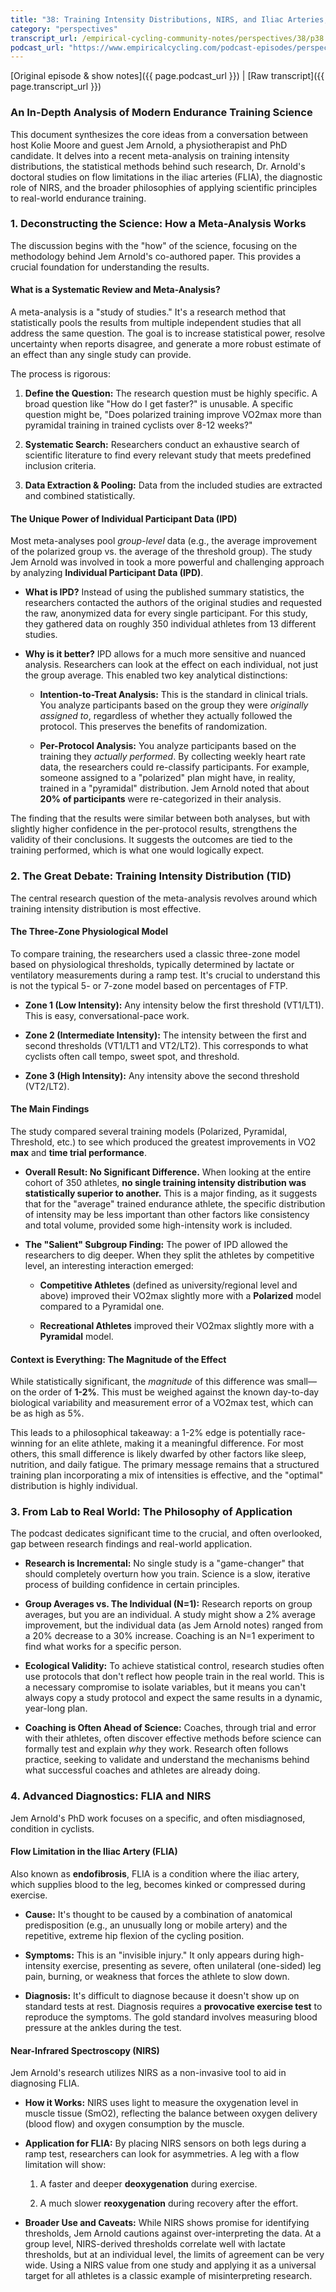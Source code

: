 ```yaml
---
title: "38: Training Intensity Distributions, NIRS, and Iliac Arteries, with Jem Arnold"
category: "perspectives"
transcript_url: /empirical-cycling-community-notes/perspectives/38/p38 jem tid meta (transcribed on 07-Aug-2025 10-54-50).txt
podcast_url: "https://www.empiricalcycling.com/podcast-episodes/perspectives-38-training-intensity-distributions-nirs-and-iliac-arteries-with-jem-arnold"
---
```


[Original episode & show notes]({{ page.podcast_url }})   \|   [Raw transcript]({{ page.transcript_url }})

### An In-Depth Analysis of Modern Endurance Training Science

This document synthesizes the core ideas from a conversation between host Kolie Moore and guest Jem Arnold, a physiotherapist and PhD candidate. It delves into a recent meta-analysis on training intensity distributions, the statistical methods behind such research, Dr. Arnold's doctoral studies on flow limitations in the iliac arteries (FLIA), the diagnostic role of NIRS, and the broader philosophies of applying scientific principles to real-world endurance training.

### 1. Deconstructing the Science: How a Meta-Analysis Works

The discussion begins with the "how" of the science, focusing on the methodology behind Jem Arnold's co-authored paper. This provides a crucial foundation for understanding the results.

#### What is a Systematic Review and Meta-Analysis?

A meta-analysis is a "study of studies." It's a research method that statistically pools the results from multiple independent studies that all address the same question. The goal is to increase statistical power, resolve uncertainty when reports disagree, and generate a more robust estimate of an effect than any single study can provide.

The process is rigorous:

1.  **Define the Question:** The research question must be highly specific. A broad question like "How do I get faster?" is unusable. A specific question might be, "Does polarized training improve VO2​max more than pyramidal training in trained cyclists over 8-12 weeks?"
    
2.  **Systematic Search:** Researchers conduct an exhaustive search of scientific literature to find every relevant study that meets predefined inclusion criteria.
    
3.  **Data Extraction & Pooling:** Data from the included studies are extracted and combined statistically.
    

#### The Unique Power of Individual Participant Data (IPD)

Most meta-analyses pool _group-level_ data (e.g., the average improvement of the polarized group vs. the average of the threshold group). The study Jem Arnold was involved in took a more powerful and challenging approach by analyzing **Individual Participant Data (IPD)**.

-   **What is IPD?** Instead of using the published summary statistics, the researchers contacted the authors of the original studies and requested the raw, anonymized data for every single participant. For this study, they gathered data on roughly 350 individual athletes from 13 different studies.
    
-   **Why is it better?** IPD allows for a much more sensitive and nuanced analysis. Researchers can look at the effect on each individual, not just the group average. This enabled two key analytical distinctions:
    
    -   **Intention-to-Treat Analysis:** This is the standard in clinical trials. You analyze participants based on the group they were _originally assigned to_, regardless of whether they actually followed the protocol. This preserves the benefits of randomization.
        
    -   **Per-Protocol Analysis:** You analyze participants based on the training they _actually performed_. By collecting weekly heart rate data, the researchers could re-classify participants. For example, someone assigned to a "polarized" plan might have, in reality, trained in a "pyramidal" distribution. Jem Arnold noted that about **20% of participants** were re-categorized in their analysis.
        

The finding that the results were similar between both analyses, but with slightly higher confidence in the per-protocol results, strengthens the validity of their conclusions. It suggests the outcomes are tied to the training performed, which is what one would logically expect.

### 2. The Great Debate: Training Intensity Distribution (TID)

The central research question of the meta-analysis revolves around which training intensity distribution is most effective.

#### The Three-Zone Physiological Model

To compare training, the researchers used a classic three-zone model based on physiological thresholds, typically determined by lactate or ventilatory measurements during a ramp test. It's crucial to understand this is not the typical 5- or 7-zone model based on percentages of FTP.

-   **Zone 1 (Low Intensity):** Any intensity below the first threshold (VT1/LT1). This is easy, conversational-pace work.
    
-   **Zone 2 (Intermediate Intensity):** The intensity between the first and second thresholds (VT1/LT1 and VT2/LT2). This corresponds to what cyclists often call tempo, sweet spot, and threshold.
    
-   **Zone 3 (High Intensity):** Any intensity above the second threshold (VT2/LT2).
    

#### The Main Findings

The study compared several training models (Polarized, Pyramidal, Threshold, etc.) to see which produced the greatest improvements in VO2​**max** and **time trial performance**.

-   **Overall Result: No Significant Difference.** When looking at the entire cohort of 350 athletes, **no single training intensity distribution was statistically superior to another.** This is a major finding, as it suggests that for the "average" trained endurance athlete, the specific distribution of intensity may be less important than other factors like consistency and total volume, provided some high-intensity work is included.
    
-   **The "Salient" Subgroup Finding:** The power of IPD allowed the researchers to dig deeper. When they split the athletes by competitive level, an interesting interaction emerged:
    
    -   **Competitive Athletes** (defined as university/regional level and above) improved their VO2​max slightly more with a **Polarized** model compared to a Pyramidal one.
        
    -   **Recreational Athletes** improved their VO2​max slightly more with a **Pyramidal** model.
        

#### Context is Everything: The Magnitude of the Effect

While statistically significant, the _magnitude_ of this difference was small—on the order of **1-2%**. This must be weighed against the known day-to-day biological variability and measurement error of a VO2​max test, which can be as high as 5%.

This leads to a philosophical takeaway: a 1-2% edge is potentially race-winning for an elite athlete, making it a meaningful difference. For most others, this small difference is likely dwarfed by other factors like sleep, nutrition, and daily fatigue. The primary message remains that a structured training plan incorporating a mix of intensities is effective, and the "optimal" distribution is highly individual.

### 3. From Lab to Real World: The Philosophy of Application

The podcast dedicates significant time to the crucial, and often overlooked, gap between research findings and real-world application.

-   **Research is Incremental:** No single study is a "game-changer" that should completely overturn how you train. Science is a slow, iterative process of building confidence in certain principles.
    
-   **Group Averages vs. The Individual (N=1):** Research reports on group averages, but you are an individual. A study might show a 2% average improvement, but the individual data (as Jem Arnold notes) ranged from a 20% decrease to a 30% increase. Coaching is an N=1 experiment to find what works for a specific person.
    
-   **Ecological Validity:** To achieve statistical control, research studies often use protocols that don't reflect how people train in the real world. This is a necessary compromise to isolate variables, but it means you can't always copy a study protocol and expect the same results in a dynamic, year-long plan.
    
-   **Coaching is Often Ahead of Science:** Coaches, through trial and error with their athletes, often discover effective methods before science can formally test and explain _why_ they work. Research often follows practice, seeking to validate and understand the mechanisms behind what successful coaches and athletes are already doing.
    

### 4. Advanced Diagnostics: FLIA and NIRS

Jem Arnold's PhD work focuses on a specific, and often misdiagnosed, condition in cyclists.

#### Flow Limitation in the Iliac Artery (FLIA)

Also known as **endofibrosis**, FLIA is a condition where the iliac artery, which supplies blood to the leg, becomes kinked or compressed during exercise.

-   **Cause:** It's thought to be caused by a combination of anatomical predisposition (e.g., an unusually long or mobile artery) and the repetitive, extreme hip flexion of the cycling position.
    
-   **Symptoms:** This is an "invisible injury." It only appears during high-intensity exercise, presenting as severe, often unilateral (one-sided) leg pain, burning, or weakness that forces the athlete to slow down.
    
-   **Diagnosis:** It's difficult to diagnose because it doesn't show up on standard tests at rest. Diagnosis requires a **provocative exercise test** to reproduce the symptoms. The gold standard involves measuring blood pressure at the ankles during the test.
    

#### Near-Infrared Spectroscopy (NIRS)

Jem Arnold's research utilizes NIRS as a non-invasive tool to aid in diagnosing FLIA.

-   **How it Works:** NIRS uses light to measure the oxygenation level in muscle tissue (SmO2​), reflecting the balance between oxygen delivery (blood flow) and oxygen consumption by the muscle.
    
-   **Application for FLIA:** By placing NIRS sensors on both legs during a ramp test, researchers can look for asymmetries. A leg with a flow limitation will show:
    
    1.  A faster and deeper **deoxygenation** during exercise.
        
    2.  A much slower **reoxygenation** during recovery after the effort.
        
-   **Broader Use and Caveats:** While NIRS shows promise for identifying thresholds, Jem Arnold cautions against over-interpreting the data. At a group level, NIRS-derived thresholds correlate well with lactate thresholds, but at an individual level, the limits of agreement can be very wide. Using a NIRS value from one study and applying it as a universal target for all athletes is a classic example of misinterpreting research.